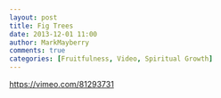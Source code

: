 ```yaml
---
layout: post
title: Fig Trees
date: 2013-12-01 11:00
author: MarkMayberry
comments: true
categories: [Fruitfulness, Video, Spiritual Growth]
---
```

https://vimeo.com/81293731

